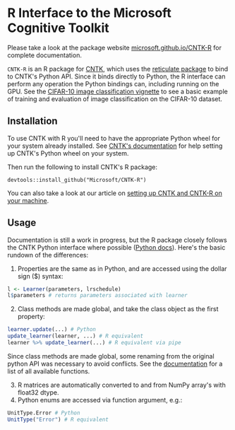 # R Interface to the Microsoft Cognitive Toolkit

Please take a look at the package website [microsoft.github.io/CNTK-R](https://microsoft.github.io/CNTK-R//index.html) for complete documentation.

`CNTK-R` is an R package for [CNTK](https://github.com/microsoft/cntk), which uses the [reticulate package](https://github.com/rstudio/reticulate) to bind to CNTK's Python API. Since it binds directly to Python, the R interface can perform any operation the Python
bindings can, including running on the GPU. See the [CIFAR-10 image classification vignette](https://microsoft.github.io/CNTK-R//articles/cifar10_example.html) to see a basic example of training and evaluation of image classification on the CIFAR-10 dataset.

## Installation

To use CNTK with R you'll need to have the appropriate Python wheel for your system already
installed. See
[CNTK's documentation](https://docs.microsoft.com/en-us/cognitive-toolkit/Setup-CNTK-on-your-machine)
for help setting up CNTK's Python wheel on your system. 

Then run the following to install CNTK's R package:

    devtools::install_github("Microsoft/CNTK-R")
    
You can also take a look at our article on [setting up CNTK and CNTK-R on your machine](https://microsoft.github.io/CNTK-R//articles/installation.html).

## Usage

Documentation is still a work in progress, but the R package closely follows the
CNTK Python interface where possible ([Python docs](https://www.cntk.ai/pythondocs/index.html)). Here's the basic rundown of the differences:

1. Properties are the same as in Python, and are accessed using the dollar sign
   ($) syntax:

```R
l <- Learner(parameters, lrschedule)
l$parameters # returns parameters associated with learner
```

2. Class methods are made global, and take the class object as the first
   property:

```R
learner.update(...) # Python
update_learner(learner, ...) # R equivalent
learner %>% update_learner(...) # R equivalent via pipe
```
Since class methods are made global, some renaming from the original python API was necessary to avoid conflicts. See the [documentation](https://microsoft.github.io/CNTK-R//index.html) for a list of all available functions.

3. R matrices are automatically converted to and from NumPy array's with
   float32 dtype.
4. Python enums are accessed via function argument, e.g.:

```R
UnitType.Error # Python
UnitType("Error") # R equivalent
```
